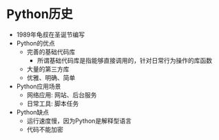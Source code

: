 # Python历史
- 1989年龟叔在圣诞节编写
- Python的优点
    - 完善的基础代码库
        - 所谓基础代码库是指能够直接调用的，针对日常行为操作的库函数
    - 大量的第三方库
    - 优雅、明确、简单
- Python应用场景
    - 网络应用: 网站、后台服务
    - 日常工具: 脚本任务
- Python缺点
    - 运行速度慢，因为Python是解释型语言
    - 代码不能加密